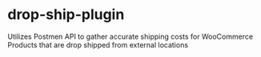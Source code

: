 # drop-ship-plugin
Utilizes Postmen API to gather accurate shipping costs for WooCommerce Products that are drop shipped from external locations
